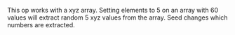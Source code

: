 This op works with a xyz array. 
Setting elements to 5 on an array with 60 values will extract random 5 xyz values from the array.
Seed changes which numbers are extracted.